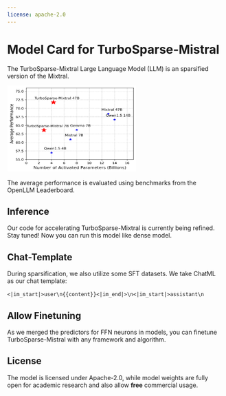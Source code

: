 ```yaml
---
license: apache-2.0
---
```

# Model Card for TurboSparse-Mistral
The TurboSparse-Mixtral Large Language Model (LLM) is an sparsified version of the Mixtral.

<img src="takeaway.png" alt="avatar" width="300" height="200"/>

The average performance is evaluated using benchmarks from the OpenLLM Leaderboard.

## Inference

Our code for accelerating TurboSparse-Mixtral is currently being refined. Stay tuned! Now you can run this model like dense model.

## Chat-Template

During sparsification, we also utilize some SFT datasets.
We take ChatML as our chat template:
```
<|im_start|>user\n{{content}}<|im_end|>\n<|im_start|>assistant\n
```

## Allow Finetuning

As we merged the predictors for FFN neurons in models, you can finetune TurboSparse-Mistral with any framework and algorithm.

## License

The model is licensed under Apache-2.0, while model weights are fully open for academic research and also allow **free** commercial usage. 